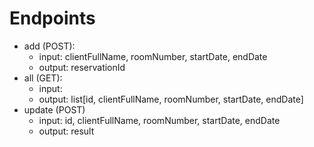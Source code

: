 # Endpoints

- add (POST): 
  - input: clientFullName, roomNumber, startDate, endDate
  - output: reservationId
- all (GET): 
  - input: 
  - output: list[id, clientFullName, roomNumber, startDate, endDate]
- update (POST)
  - input: id, clientFullName, roomNumber, startDate, endDate
  - output: result
	